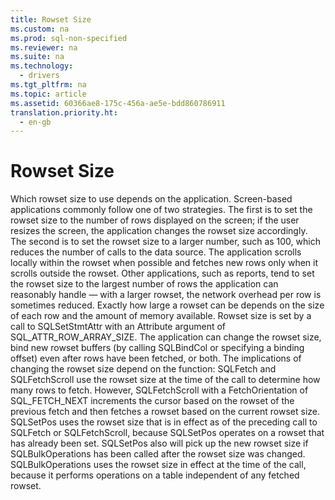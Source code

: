 ```yaml
---
title: Rowset Size
ms.custom: na
ms.prod: sql-non-specified
ms.reviewer: na
ms.suite: na
ms.technology: 
  - drivers
ms.tgt_pltfrm: na
ms.topic: article
ms.assetid: 60366ae8-175c-456a-ae5e-bdd860786911
translation.priority.ht: 
  - en-gb
---
```

# Rowset Size
<?xml version="1.0" encoding="utf-8"?>
<developerConceptualDocument xmlns="http://ddue.schemas.microsoft.com/authoring/2003/5" xmlns:xlink="http://www.w3.org/1999/xlink" xmlns:xsi="http://www.w3.org/2001/XMLSchema-instance" xsi:schemaLocation="http://ddue.schemas.microsoft.com/authoring/2003/5 http://dduestorage.blob.core.windows.net/ddueschema/developer.xsd">
  <introduction>
    <para>Which rowset size to use depends on the application. Screen-based applications commonly follow one of two strategies. The first is to set the rowset size to the number of rows displayed on the screen; if the user resizes the screen, the application changes the rowset size accordingly. The second is to set the rowset size to a larger number, such as 100, which reduces the number of calls to the data source. The application scrolls locally within the rowset when possible and fetches new rows only when it scrolls outside the rowset.</para>
    <para>Other applications, such as reports, tend to set the rowset size to the largest number of rows the application can reasonably handle — with a larger rowset, the network overhead per row is sometimes reduced. Exactly how large a rowset can be depends on the size of each row and the amount of memory available.</para>
    <para>Rowset size is set by a call to <legacyBold>SQLSetStmtAttr </legacyBold>with an <legacyItalic>Attribute</legacyItalic> argument of SQL_ATTR_ROW_ARRAY_SIZE. The application can change the rowset size, bind new rowset buffers (by calling <legacyBold>SQLBindCol</legacyBold> or specifying a binding offset) even after rows have been fetched, or both. The implications of changing the rowset size depend on the function:  </para>
    <list class="bullet">
      <listItem>
        <para>             <legacyBold>SQLFetch</legacyBold> and <legacyBold>SQLFetchScroll</legacyBold> use the rowset size at the time of the call to determine how many rows to fetch. However, <legacyBold>SQLFetchScroll</legacyBold> with a <legacyItalic>FetchOrientation</legacyItalic> of SQL_FETCH_NEXT increments the cursor based on the rowset of the previous fetch and then fetches a rowset based on the current rowset size.</para>
      </listItem>
      <listItem>
        <para>             <legacyBold>SQLSetPos</legacyBold> uses the rowset size that is in effect as of the preceding call to <legacyBold>SQLFetch</legacyBold> or <legacyBold>SQLFetchScroll</legacyBold>, because <legacyBold>SQLSetPos</legacyBold> operates on a rowset that has already been set. <legacyBold>SQLSetPos</legacyBold> also will pick up the new rowset size if <legacyBold>SQLBulkOperations</legacyBold> has been called after the rowset size was changed.</para>
      </listItem>
      <listItem>
        <para>             <legacyBold>SQLBulkOperations</legacyBold> uses the rowset size in effect at the time of the call, because it performs operations on a table independent of any fetched rowset.</para>
      </listItem>
    </list>
  </introduction>
  <relatedTopics />
</developerConceptualDocument>